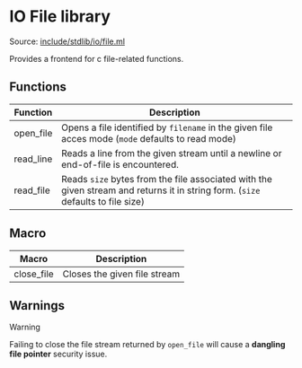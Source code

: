 # IO File library

Source: [include/stdlib/io/file.ml](../../include/stdlib/io/file.ml)

Provides a frontend for c file-related functions.

## Functions

Function  | Description
----------|------------
open_file | Opens a file identified by `filename` in the given file acces mode (`mode` defaults to read mode)
read_line | Reads a line from the given stream until a newline or end-of-file is encountered.
read_file | Reads `size` bytes from the file associated with the given stream and returns it in string form. (`size` defaults to file size)

## Macro

Macro      | Description
-----------|------------
close_file | Closes the given file stream

## Warnings

> [!WARNING]
> Failing to close the file stream returned by `open_file` will cause a **dangling file pointer** security issue.
